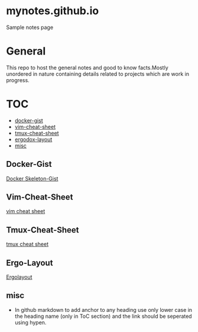 # mynotes.github.io
Sample notes page
# General
This repo to host the general notes and good to know facts.Mostly unordered in nature containing details related to projects which are work in progress.

TOC
=======

  * [docker-gist](#docker-gist)
  * [vim-cheat-sheet](#vim-cheat-sheet)
  * [tmux-cheat-sheet](#tmux-cheat-sheet)
  * [ergodox-layout](#ergo-layout)
  * [misc](#misc)

 Docker-Gist
 ----
[Docker Skeleton-Gist][mygitgistdockerfile]

 Vim-Cheat-Sheet
 -------
[vim cheat sheet][vimcheatsheet]

Tmux-Cheat-Sheet
----
[tmux cheat sheet][tmuxcheatsheet]

Ergo-Layout
-----
[Ergolayout][ergodoxlayout]

misc
-----
- In github markdown to add anchor to any heading use only lower case in the heading name (only in ToC section) and the link should be seperated using hypen.






















[mygitgistdockerfile]:https://gist.github.com/ehrktia/08527e17aff1d08df47fbb6305cba74a
[vimcheatsheet]:https://vim.rtorr.com
[tmuxcheatsheet]:https://tmuxcheatsheet.com
[ergodoxlayout]:https://configure.ergodox-ez.com/ergodox-ez/layouts/9DYOO/latest/2
